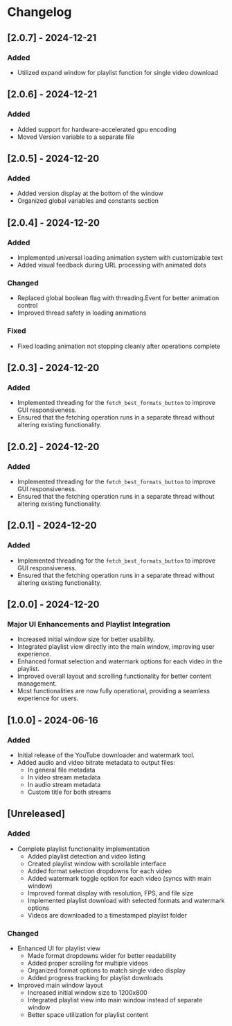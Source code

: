 # Changelog

## [2.0.7] - 2024-12-21
### Added
- Utilized expand window for playlist function for single video download 


## [2.0.6] - 2024-12-21
### Added
- Added support for hardware-accelerated gpu encoding
- Moved Version variable to a separate file

## [2.0.5] - 2024-12-20
### Added
- Added version display at the bottom of the window
- Organized global variables and constants section

## [2.0.4] - 2024-12-20
### Added
- Implemented universal loading animation system with customizable text
- Added visual feedback during URL processing with animated dots
### Changed
- Replaced global boolean flag with threading.Event for better animation control
- Improved thread safety in loading animations
### Fixed
- Fixed loading animation not stopping cleanly after operations complete

## [2.0.3] - 2024-12-20
### Added
- Implemented threading for the `fetch_best_formats_button` to improve GUI responsiveness.
- Ensured that the fetching operation runs in a separate thread without altering existing functionality.

## [2.0.2] - 2024-12-20
### Added
- Implemented threading for the `fetch_best_formats_button` to improve GUI responsiveness.
- Ensured that the fetching operation runs in a separate thread without altering existing functionality.

## [2.0.1] - 2024-12-20
### Added
- Implemented threading for the `fetch_best_formats_button` to improve GUI responsiveness.
- Ensured that the fetching operation runs in a separate thread without altering existing functionality.

## [2.0.0] - 2024-12-20
### Major UI Enhancements and Playlist Integration
- Increased initial window size for better usability.
- Integrated playlist view directly into the main window, improving user experience.
- Enhanced format selection and watermark options for each video in the playlist.
- Improved overall layout and scrolling functionality for better content management.
- Most functionalities are now fully operational, providing a seamless experience for users.

## [1.0.0] - 2024-06-16
### Added
- Initial release of the YouTube downloader and watermark tool.
- Added audio and video bitrate metadata to output files:
  - In general file metadata
  - In video stream metadata
  - In audio stream metadata
  - Custom title for both streams

## [Unreleased]

### Added
- Complete playlist functionality implementation
  - Added playlist detection and video listing
  - Created playlist window with scrollable interface
  - Added format selection dropdowns for each video
  - Added watermark toggle option for each video (syncs with main window)
  - Improved format display with resolution, FPS, and file size
  - Implemented playlist download with selected formats and watermark options
  - Videos are downloaded to a timestamped playlist folder

### Changed
- Enhanced UI for playlist view
  - Made format dropdowns wider for better readability
  - Added proper scrolling for multiple videos
  - Organized format options to match single video display
  - Added progress tracking for playlist downloads
- Improved main window layout
  - Increased initial window size to 1200x800
  - Integrated playlist view into main window instead of separate window
  - Better space utilization for playlist content